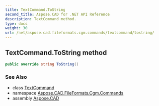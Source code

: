 ```yaml
---
title: TextCommand.ToString
second_title: Aspose.CAD for .NET API Reference
description: TextCommand method. 
type: docs
weight: 30
url: /net/aspose.cad.fileformats.cgm.commands/textcommand/tostring/
---
```

## TextCommand.ToString method

```csharp
public override string ToString()
```

### See Also

* class [TextCommand](../)
* namespace [Aspose.CAD.FileFormats.Cgm.Commands](../../textcommand/)
* assembly [Aspose.CAD](../../../)


